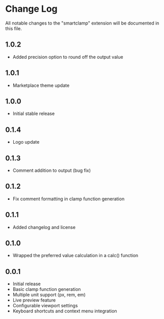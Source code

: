 # Change Log

All notable changes to the "smartclamp" extension will be documented in this file.

## 1.0.2

- Added precision option to round off the output value

## 1.0.1

- Marketplace theme update

## 1.0.0

- Initial stable release

## 0.1.4

- Logo update

## 0.1.3

- Comment addition to output (bug fix)

## 0.1.2

- Fix comment formatting in clamp function generation

## 0.1.1

- Added changelog and license

## 0.1.0

- Wrapped the preferred value calculation in a calc() function

## 0.0.1

- Initial release
- Basic clamp function generation
- Multiple unit support (px, rem, em)
- Live preview feature
- Configurable viewport settings
- Keyboard shortcuts and context menu integration
